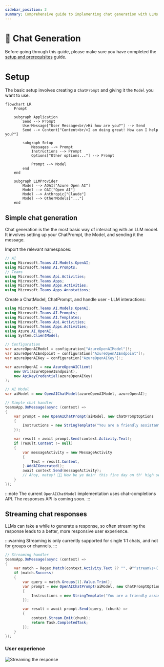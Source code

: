 ```yaml
---
sidebar_position: 2
summary: Comprehensive guide to implementing chat generation with LLMs in Teams, covering setup with ChatPrompt and Model objects, basic message handling, and streaming responses for improved user experience.
---
```


# 💬 Chat Generation

Before going through this guide, please make sure you have completed the [setup and prerequisites](./setup-and-prereqs.md) guide.

# Setup

The basic setup involves creating a `ChatPrompt` and giving it the `Model` you want to use.

```mermaid
flowchart LR
    Prompt

    subgraph Application
        Send --> Prompt
        UserMessage["User Message<br/>Hi how are you?"] --> Send
        Send --> Content["Content<br/>I am doing great! How can I help you?"]

        subgraph Setup
            Messages --> Prompt
            Instructions --> Prompt
            Options["Other options..."] --> Prompt

            Prompt --> Model
        end
    end

    subgraph LLMProvider
        Model --> AOAI["Azure Open AI"]
        Model --> OAI["Open AI"]
        Model --> Anthropic["Claude"]
        Model --> OtherModels["..."]
    end
```

## Simple chat generation

Chat generation is the the most basic way of interacting with an LLM model. It involves setting up your ChatPrompt, the Model, and sending it the message.

 Import the relevant namespaces:
 ```csharp
// AI
using Microsoft.Teams.AI.Models.OpenAI;
using Microsoft.Teams.AI.Prompts;
// Teams
using Microsoft.Teams.Api.Activities;
using Microsoft.Teams.Apps;
using Microsoft.Teams.Apps.Activities;
using Microsoft.Teams.Apps.Annotations;
```

Create a ChatModel, ChatPrompt, and handle user - LLM interactions:

```csharp
using Microsoft.Teams.AI.Models.OpenAI;
using Microsoft.Teams.AI.Prompts;
using Microsoft.Teams.AI.Templates;
using Microsoft.Teams.Api.Activities;
using Microsoft.Teams.Apps.Activities;
using Azure.AI.OpenAI;
using System.ClientModel;

// Configuration
var azureOpenAIModel = configuration["AzureOpenAIModel"]!;
var azureOpenAIEndpoint = configuration["AzureOpenAIEndpoint"]!;
var azureOpenAIKey = configuration["AzureOpenAIKey"]!;

var azureOpenAI = new AzureOpenAIClient(
    new Uri(azureOpenAIEndpoint),
    new ApiKeyCredential(azureOpenAIKey)
);

// AI Model
var aiModel = new OpenAIChatModel(azureOpenAIModel, azureOpenAI);

// Simple chat handler
teamsApp.OnMessage(async (context) =>
{
    var prompt = new OpenAIChatPrompt(aiModel, new ChatPromptOptions
    {
        Instructions = new StringTemplate("You are a friendly assistant who talks like a pirate")
    });

    var result = await prompt.Send(context.Activity.Text);
    if (result.Content != null)
    {
        var messageActivity = new MessageActivity
        {
            Text = result.Content,
        }.AddAIGenerated();
        await context.Send(messageActivity);
        // Ahoy, matey! 🏴‍☠️ How be ye doin' this fine day on th' high seas? What can this ol' salty sea dog help ye with? 🚢☠️
    }
});
```

:::note
The current `OpenAIChatModel` implementation uses chat-completions API. The responses API is coming soon.
:::

## Streaming chat responses

LLMs can take a while to generate a response, so often streaming the response leads to a better, more responsive user experience.

:::warning
Streaming is only currently supported for single 1:1 chats, and not for groups or channels.
:::

```csharp
// Streaming handler
teamsApp.OnMessage(async (context) =>
{
    var match = Regex.Match(context.Activity.Text ?? "", @"^stream\s+(.+)", RegexOptions.IgnoreCase);
    if (match.Success)
    {
        var query = match.Groups[1].Value.Trim();
        var prompt = new OpenAIChatPrompt(aiModel, new ChatPromptOptions
        {
            Instructions = new StringTemplate("You are a friendly assistant who responds in extremely verbose language")
        });

        var result = await prompt.Send(query, (chunk) =>
        {
            context.Stream.Emit(chunk);
            return Task.CompletedTask;
        });
    }
});
```
### User experience
![Streaming the response](/screenshots/streaming-chat.gif)
